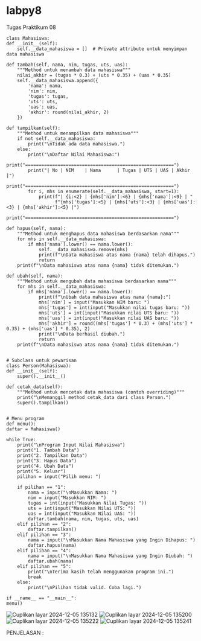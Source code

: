 # labpy8
Tugas Praktikum 08

    class Mahasiswa:
    def __init__(self):
        self.__data_mahasiswa = []  # Private attribute untuk menyimpan data mahasiswa

    def tambah(self, nama, nim, tugas, uts, uas):
        """Method untuk menambah data mahasiswa"""
        nilai_akhir = (tugas * 0.3) + (uts * 0.35) + (uas * 0.35)
        self.__data_mahasiswa.append({
            'nama': nama,
            'nim': nim,
            'tugas': tugas,
            'uts': uts,
            'uas': uas,
            'akhir': round(nilai_akhir, 2)
        })

    def tampilkan(self):
        """Method untuk menampilkan data mahasiswa"""
        if not self.__data_mahasiswa:
            print("\nTidak ada data mahasiswa.")
        else:
            print("\nDaftar Nilai Mahasiswa:")
            print("=======================================================")
            print("| No | NIM    | Nama      | Tugas | UTS | UAS | Akhir |")
            print("=======================================================")
            for i, mhs in enumerate(self.__data_mahasiswa, start=1):
                print(f"| {i:<2} | {mhs['nim']:<6} | {mhs['nama']:<9} | "
                      f"{mhs['tugas']:<5} | {mhs['uts']:<3} | {mhs['uas']:<3} | {mhs['akhir']:<5} |")
            print("=======================================================")

    def hapus(self, nama):
        """Method untuk menghapus data mahasiswa berdasarkan nama"""
        for mhs in self.__data_mahasiswa:
            if mhs['nama'].lower() == nama.lower():
                self.__data_mahasiswa.remove(mhs)
                print(f"\nData mahasiswa atas nama {nama} telah dihapus.")
                return
        print(f"\nData mahasiswa atas nama {nama} tidak ditemukan.")

    def ubah(self, nama):
        """Method untuk mengubah data mahasiswa berdasarkan nama"""
        for mhs in self.__data_mahasiswa:
            if mhs['nama'].lower() == nama.lower():
                print(f"\nUbah data mahasiswa atas nama {nama}:")
                mhs['nim'] = input("Masukkan NIM baru: ")
                mhs['tugas'] = int(input("Masukkan nilai tugas baru: "))
                mhs['uts'] = int(input("Masukkan nilai UTS baru: "))
                mhs['uas'] = int(input("Masukkan nilai UAS baru: "))
                mhs['akhir'] = round((mhs['tugas'] * 0.3) + (mhs['uts'] * 0.35) + (mhs['uas'] * 0.35), 2)
                print("\nData berhasil diubah.")
                return
        print(f"\nData mahasiswa atas nama {nama} tidak ditemukan.")


    # Subclass untuk pewarisan
    class Person(Mahasiswa):
    def __init__(self):
        super().__init__()

    def cetak_data(self):
        """Method untuk mencetak data mahasiswa (contoh overriding)"""
        print("\nMemanggil method cetak_data dari class Person.")
        super().tampilkan()


    # Menu program
    def menu():
    daftar = Mahasiswa()

    while True:
        print("\nProgram Input Nilai Mahasiswa")
        print("1. Tambah Data")
        print("2. Tampilkan Data")
        print("3. Hapus Data")
        print("4. Ubah Data")
        print("5. Keluar")
        pilihan = input("Pilih menu: ")

        if pilihan == "1":
            nama = input("\nMasukkan Nama: ")
            nim = input("Masukkan NIM: ")
            tugas = int(input("Masukkan Nilai Tugas: "))
            uts = int(input("Masukkan Nilai UTS: "))
            uas = int(input("Masukkan Nilai UAS: "))
            daftar.tambah(nama, nim, tugas, uts, uas)
        elif pilihan == "2":
            daftar.tampilkan()
        elif pilihan == "3":
            nama = input("\nMasukkan Nama Mahasiswa yang Ingin Dihapus: ")
            daftar.hapus(nama)
        elif pilihan == "4":
            nama = input("\nMasukkan Nama Mahasiswa yang Ingin Diubah: ")
            daftar.ubah(nama)
        elif pilihan == "5":
            print("\nTerima kasih telah menggunakan program ini.")
            break
        else:
            print("\nPilihan tidak valid. Coba lagi.")

    if __name__ == "__main__":
    menu()


![Cuplikan layar 2024-12-05 135132](https://github.com/user-attachments/assets/b5d30cad-7115-49df-8080-d23153c107b9)
![Cuplikan layar 2024-12-05 135200](https://github.com/user-attachments/assets/f67a3d12-ff18-4d16-8d94-54d1dfee8ade)
![Cuplikan layar 2024-12-05 135222](https://github.com/user-attachments/assets/78bcf802-e70b-45b3-8e16-92a02eed02dc)
![Cuplikan layar 2024-12-05 135241](https://github.com/user-attachments/assets/d1addaf7-b812-4ba7-9bed-9d5950ce9075)

PENJELASAN : 
